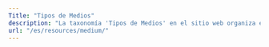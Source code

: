 ```yaml
---
Title: "Tipos de Medios"
description: "La taxonomía 'Tipos de Medios' en el sitio web organiza el contenido en varias categorías como Películas Cinematográficas, Libros de No Ficción y Proyectos Web, específicamente para la sección de Recursos (/resources/). Este sistema facilita el acceso y la navegación a través de una amplia gama de formatos de medios."
url: "/es/resources/medium/"
---
```

